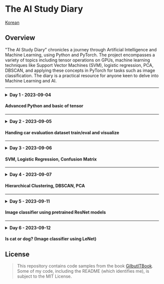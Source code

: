 # The AI Study Diary

[Korean](./README.md)

## Overview

"The AI Study Diary" chronicles a journey through Artificial Intelligence and Machine Learning,
using Python and PyTorch.
The project encompasses a variety of topics including tensor operations on GPUs,
machine learning techniques
like Support Vector Machines (SVM), logistic regression, PCA, DBSCAN,
and applying these concepts in PyTorch for tasks such as image classification.
The diary is a practical resource for anyone keen to delve into Machine Learning and AI.

---

<details>
    <summary><b>Day 1 - 2023-09-04</b></summary>

- Object oriented programming
    - Special method
    - Extend class and `super()`

#### Scala? Vector? Tensor?

- Scala [x]
- Vector [x, y]
- Tensor [x, y, ...z]

#### On GPU

```python
import torch

# !!! Before !!!
print(torch.cuda.is_available())  # It must be True

ex = torch.tensor([[1, 2], [3, 4]], device="cuda:0")  # cuda:n is index of GPU
res = ex.to("cpu").numpy()
print(res)
```

#### Controlling Shape

```python
import torch

a = torch.tensor([[1, 2, 3, 4], [5, 6, 7, 8]], dtype=torch.int8)
b = torch.tensor([[1, 2, 3, 4], [5, 6, 7, 8]], dtype=torch.int8)

c = a + b

print(c.shape)
print(c.view(8, 1))
print(c.view(1, 8))
```

</details>

#### Advanced Python and basic of tensor

---

<details>
    <summary><b>Day 2 - 2023-09-05</b></summary>


---

- Numpy
    - Array
    - Indexing
    - To Tensor
- Pandas
- Matplotlib
- Car Evaluation Dataset (w. PyTorch)
    - Data
        - Preprocessing
        - Visualization
    - Model
        - Training
        - Evaluation

</details>

#### Handing car evaluation dataset train/eval and visualize

---
<details>
    <summary><b>Day 3 - 2023-09-06</b></summary>

- Pandas
    - DataFrame
- Re-learn basic machine learning concepts
- Support Vector Machine `(SVM)`
- `Nonlinear` and `linear classification`
- Predict number using `logistic regression`
- About `Confusion Matrix`

*Linear classification* is faster than *non-linear classification*, but if data is not linearly distributed, linear
regression cannot be used.
In this case, you need to use *non-linear regression*.

> Keywords:
> KNN, SVN, Decision Tree, Linear Regression, Logistic Regression
>
> ex) Which of the following is not unsupervised learning?

- DBSCAN / PCA
    - Analyze and visualize clusters based on density, then observe the phenomenon that occurs when changing the
      hyperparameter
        - A large part of the cluster is ignored when the hyperparameters are significantly changed
    - Handling data with reduced dimensions
    - Legends and other matplotlib configurations

</details>

#### SVM, Logistic Regression, Confusion Matrix

---
<details>
    <summary><b>Day 4 - 2023-09-07</b></summary>

### Simple Machine Learning Concepts

- Supervised
    - KNN
        - It compares whether the input value is adjacent to the trained values' set.
    - SVM
        - It draws a line between the sets of data to distinguish them. Gamma and
          c(cost) adjust the margin of the line.
    - Decision Tree
    - Regression
        - Types of Iris flower, Titanic survivors, etc.
    - Linear Regression
        - As it literally only draws a line, it is faster but less accurate.
    - Logistic Regression
        - It can draw curves, so it's naturally slower but relatively more accurate.
- Unsupervised
    - Hierarchical Clustering
        - It views individual objects as one cluster and merges the nearby clusters, reducing the number of clusters.
    - DBSCAN
        - A density-based clustering algorithm, which recognizes the high-density part as a cluster.
    - PCA (Principal Component Analysis)
        - It is a commonly used unsupervised learning method for visualizing or reducing the dimension of
          multidimensional data.

### Comments on CNN, DNN code

- Writing CNN and DNN models that process 'FashionMNIST,' and print the progress (iteration, loss, accuracy) of each
  epoch to monitor the learning process.
- It is meaningless for CNN because the accuracy drops even with slight data variations.
- DNNs maintain relatively high accuracy even if the data changes.
  However, for learning data, both CNN and DNN had similar accuracy even when the iteration increased up to 20,000 (CNN
  89%, DNN 90%)

### Transfer Learning

- Using pre-trained models.
- The code is written to further train the model by going through the process
  of `load dataset -> preprocessing -> load model -> declare optimization/loss function -> additional learning -> test`.
- After testing, it calculates the loss based on prediction results, goes through the optimization process and repeats
  epochs.
    - It saves the model with the highest accuracy.

</details>

#### Hierarchical Clustering, DBSCAN, PCA

---


<details>
    <summary><b>Day 5 - 2023-09-11</b></summary>

# Image classifier using pretrained ResNet models

### Why is jupyter needed?

- Jupyter is based on IPython (Interactive Python)
- Basically, a once executed Python script is gone at the end of the execution.
- Jupyter allows you to keep the output of a Python script and re-run it later. (Reside in memory)
- Machine learning code usually takes a lot of time by one function call.
    - So, we save the output of the functon and save the time.

### Cat and dog classification using pretrained ResNet models

- Loads cat and dog images from training data
- Utilize ResNet model that has been pretrained for image classification
- Applies transformations on the dataset for further efficiency
- Customizes the last layer of the model to suit the two classes (cat and dog)
- Defines a custom training function `train_model` which iterates over the dataset for a given number of epochs
- Within `train_model`, it adjusts model weights based on calculated loss and tracks the best model state
- Save state of the best model that can be loaded for later use

### Image evaluation using saved models

- After the training process, the `eval_model` function is used to evaluate the model performance on the test dataset
- All saved models during training are loaded, and the model's prediction accuracy is evaluated
- The model with the best accuracy is identified

</details>

#### Image classifier using pretrained ResNet models

---

<details>
    <summary><b>Day 6 - 2023-09-12</b></summary>

- The `ImageTransform` utility class, which normalizes all images, is used to uniformly change the size of the photos
  and separate the training(train) and validation(valid) data.
    - To prevent overfitting the direction of the data, you double the training data by flipping half of the images.
        - During the validation process, `RandomHorizeontalFlip()` is not used because rotation is not necessary.
- Since there is too much training data, only 400 photos are used for training.
- In the loading process, the `os.path.join()` function is used to correctly fetch the paths by merging them.
- The code `cv2.cvtColor(img, cv2.COLOR_BGR2RGB)` in the code that loads the dataset is a process to convert the color
  because OpenCV uses BGR values, not RGB. (Following the example in the book that loads images with `cv2`, this is not
  an efficient method.)
- Set the label name as the name of the subdirectory of the training data folder.
    - In this process, because the separator is different depending on the operating system, use `os.path.sep`.
        - `abel = img_path.split(path.sep)[-len(path.sep)].split('.')[0]`
- As a result of training, the accuracy was not high, but it showed meaningful results.

</details>

#### Is cat or dog? (Image classifier using LeNet)

## License

> This repository contains code samples from the
> book [GilbutITBook](https://github.com/gilbutITbook/080289).  
> Some of my code, including the README (which identifies me), is subject to the MIT License.
